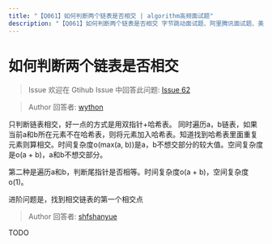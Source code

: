 ```yaml
---
title: "【Q061】如何判断两个链表是否相交 | algorithm高频面试题"
description: "【Q061】如何判断两个链表是否相交 字节跳动面试题、阿里腾讯面试题、美团小米面试题。"
---
```


# 如何判断两个链表是否相交

> Issue
> 欢迎在 Gtihub Issue 中回答此问题: [Issue 62](https://github.com/shfshanyue/Daily-Question/issues/62)

> Author
> 回答者: [wython](https://github.com/wython)

只判断链表相交，好一点的方式是用双指针+哈希表。
同时遍历a，b链表，如果当前a和b所在元素不在哈希表，则将元素加入哈希表。知道找到哈希表里面重复元素则算相交。时间复杂度o(max(a, b))是a，b不想交部分的较大值。空间复杂度是o(a + b)，a和b不想交部分。

第二种是遍历a和b，判断尾指针是否相等。时间复杂度o(a + b)，空间复杂度o(1)。

进阶问题是，找到相交链表的第一个相交点

> Author
> 回答者: [shfshanyue](https://github.com/shfshanyue)

TODO
